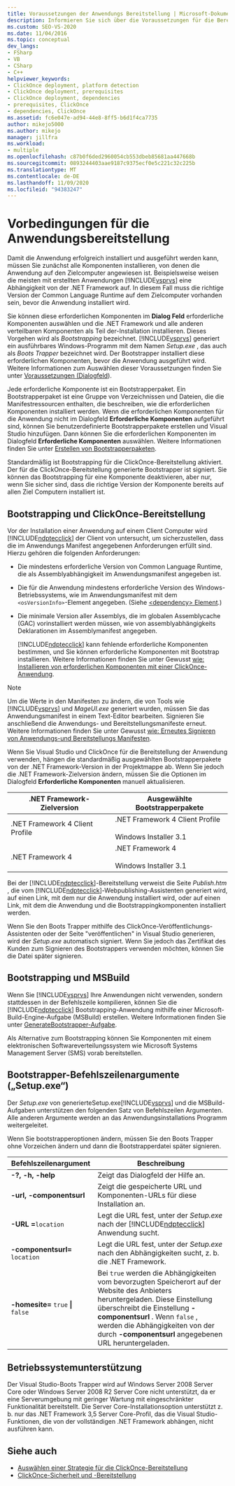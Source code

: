 ```yaml
---
title: Voraussetzungen der Anwendungs Bereitstellung | Microsoft-Dokumentation
description: Informieren Sie sich über die Voraussetzungen für die Bereitstellung Ihrer Anwendungen, einschließlich der Verwendung des Dialog Felds erforderliche Komponenten und Bootstrapperpakete.
ms.custom: SEO-VS-2020
ms.date: 11/04/2016
ms.topic: conceptual
dev_langs:
- FSharp
- VB
- CSharp
- C++
helpviewer_keywords:
- ClickOnce deployment, platform detection
- ClickOnce deployment, prerequisites
- ClickOnce deployment, dependencies
- prerequisites, ClickOnce
- dependencies, ClickOnce
ms.assetid: fc6e047e-ad94-44e8-8ff5-b6d1f4ca7735
author: mikejo5000
ms.author: mikejo
manager: jillfra
ms.workload:
- multiple
ms.openlocfilehash: c87b0f6ded2960054cb553dbeb85681aa447668b
ms.sourcegitcommit: 0893244403aae9187c9375ecf0e5c221c32c225b
ms.translationtype: MT
ms.contentlocale: de-DE
ms.lasthandoff: 11/09/2020
ms.locfileid: "94383247"
---
```

# <a name="application-deployment-prerequisites"></a>Vorbedingungen für die Anwendungsbereitstellung

Damit die Anwendung erfolgreich installiert und ausgeführt werden kann, müssen Sie zunächst alle Komponenten installieren, von denen die Anwendung auf den Zielcomputer angewiesen ist. Beispielsweise weisen die meisten mit erstellten Anwendungen [!INCLUDE[vsprvs](../code-quality/includes/vsprvs_md.md)] eine Abhängigkeit von der .NET Framework auf. In diesem Fall muss die richtige Version der Common Language Runtime auf dem Zielcomputer vorhanden sein, bevor die Anwendung installiert wird.

 Sie können diese erforderlichen Komponenten im **Dialog Feld** erforderliche Komponenten auswählen und die .NET Framework und alle anderen verteilbaren Komponenten als Teil der-Installation installieren. Dieses Vorgehen wird als *Bootstrapping* bezeichnet. [!INCLUDE[vsprvs](../code-quality/includes/vsprvs_md.md)] generiert ein ausführbares Windows-Programm mit dem Namen *Setup.exe* , das auch als *Boots Trapper* bezeichnet wird. Der Bootstrapper installiert diese erforderlichen Komponenten, bevor die Anwendung ausgeführt wird. Weitere Informationen zum Auswählen dieser Voraussetzungen finden Sie unter [Voraussetzungen (Dialogfeld](../ide/reference/prerequisites-dialog-box.md)).

 Jede erforderliche Komponente ist ein Bootstrapperpaket. Ein Bootstrapperpaket ist eine Gruppe von Verzeichnissen und Dateien, die die Manifestressourcen enthalten, die beschreiben, wie die erforderlichen Komponenten installiert werden. Wenn die erforderlichen Komponenten für die Anwendung nicht im Dialogfeld **Erforderliche Komponenten** aufgeführt sind, können Sie benutzerdefinierte Bootstrapperpakete erstellen und Visual Studio hinzufügen. Dann können Sie die erforderlichen Komponenten im Dialogfeld **Erforderliche Komponenten** auswählen. Weitere Informationen finden Sie unter [Erstellen von Bootstrapperpaketen](../deployment/creating-bootstrapper-packages.md).

 Standardmäßig ist Bootstrapping für die ClickOnce-Bereitstellung aktiviert. Der für die ClickOnce-Bereitstellung generierte Bootstrapper ist signiert. Sie können das Bootstrapping für eine Komponente deaktivieren, aber nur, wenn Sie sicher sind, dass die richtige Version der Komponente bereits auf allen Ziel Computern installiert ist.

## <a name="bootstrapping-and-clickonce-deployment"></a>Bootstrapping und ClickOnce-Bereitstellung
 Vor der Installation einer Anwendung auf einem Client Computer wird [!INCLUDE[ndptecclick](../deployment/includes/ndptecclick_md.md)] der Client von untersucht, um sicherzustellen, dass die im Anwendungs Manifest angegebenen Anforderungen erfüllt sind. Hierzu gehören die folgenden Anforderungen:

- Die mindestens erforderliche Version von Common Language Runtime, die als Assemblyabhängigkeit im Anwendungsmanifest angegeben ist.

- Die für die Anwendung mindestens erforderliche Version des Windows-Betriebssystems, wie im Anwendungsmanifest mit dem `<osVersionInfo>`-Element angegeben. (Siehe [ \<dependency> Element](../deployment/dependency-element-clickonce-application.md).)

- Die minimale Version aller Assemblys, die im globalen Assemblycache (GAC) vorinstalliert werden müssen, wie von assemblyabhängigkeits Deklarationen im Assemblymanifest angegeben.

  [!INCLUDE[ndptecclick](../deployment/includes/ndptecclick_md.md)] kann fehlende erforderliche Komponenten bestimmen, und Sie können erforderliche Komponenten mit Bootstrap installieren. Weitere Informationen finden Sie unter Gewusst [wie: Installieren von erforderlichen Komponenten mit einer ClickOnce-Anwendung](../deployment/how-to-install-prerequisites-with-a-clickonce-application.md).

> [!NOTE]
> Um die Werte in den Manifesten zu ändern, die von Tools wie [!INCLUDE[vsprvs](../code-quality/includes/vsprvs_md.md)] und *MageUI.exe* generiert wurden, müssen Sie das Anwendungsmanifest in einem Text-Editor bearbeiten. Signieren Sie anschließend die Anwendungs- und Bereitstellungsmanifeste erneut. Weitere Informationen finden Sie unter Gewusst [wie: Erneutes Signieren von Anwendungs-und Bereitstellungs Manifesten](../deployment/how-to-re-sign-application-and-deployment-manifests.md).

 Wenn Sie Visual Studio und ClickOnce für die Bereitstellung der Anwendung verwenden, hängen die standardmäßig ausgewählten Bootstrapperpakete von der .NET Framework-Version in der Projektmappe ab. Wenn Sie jedoch die .NET Framework-Zielversion ändern, müssen Sie die Optionen im Dialogfeld **Erforderliche Komponenten** manuell aktualisieren.

|.NET Framework-Zielversion|Ausgewählte Bootstrapperpakete|
|---------------------------|------------------------------------|
|.NET Framework 4 Client Profile|.NET Framework 4 Client Profile<br /><br /> Windows Installer 3.1|
|.NET Framework 4|.NET Framework 4<br /><br /> Windows Installer 3.1|

 Bei der [!INCLUDE[ndptecclick](../deployment/includes/ndptecclick_md.md)]-Bereitstellung verweist die Seite *Publish.htm* , die vom [!INCLUDE[ndptecclick](../deployment/includes/ndptecclick_md.md)]-Webpublishing-Assistenten generiert wird, auf einen Link, mit dem nur die Anwendung installiert wird, oder auf einen Link, mit dem die Anwendung und die Bootstrappingkomponenten installiert werden.

 Wenn Sie den Boots Trapper mithilfe des ClickOnce-Veröffentlichungs-Assistenten oder der Seite "veröffentlichen" in Visual Studio generieren, wird der *Setup.exe* automatisch signiert. Wenn Sie jedoch das Zertifikat des Kunden zum Signieren des Bootstrappers verwenden möchten, können Sie die Datei später signieren.

## <a name="bootstrapping-and-msbuild"></a>Bootstrapping und MSBuild
 Wenn Sie [!INCLUDE[vsprvs](../code-quality/includes/vsprvs_md.md)] Ihre Anwendungen nicht verwenden, sondern stattdessen in der Befehlszeile kompilieren, können Sie die [!INCLUDE[ndptecclick](../deployment/includes/ndptecclick_md.md)] Bootstrapping-Anwendung mithilfe einer Microsoft-Build-Engine-Aufgabe (MSBuild) erstellen. Weitere Informationen finden Sie unter [GenerateBootstrapper-Aufgabe](../msbuild/generatebootstrapper-task.md).

 Als Alternative zum Bootstrapping können Sie Komponenten mit einem elektronischen Softwareverteilungssystem wie Microsoft Systems Management Server (SMS) vorab bereitstellen.

## <a name="bootstrapper-setupexe-command-line-arguments"></a>Bootstrapper-Befehlszeilenargumente („Setup.exe“)
 Der *Setup.exe* von generierteSetup.exe[!INCLUDE[vsprvs](../code-quality/includes/vsprvs_md.md)] und die MSBuild-Aufgaben unterstützen den folgenden Satz von Befehlszeilen Argumenten. Alle anderen Argumente werden an das Anwendungsinstallations Programm weitergeleitet.

 Wenn Sie bootstrapperoptionen ändern, müssen Sie den Boots Trapper ohne Vorzeichen ändern und dann die Bootstrapperdatei später signieren.

| Befehlszeilenargument | Beschreibung |
| - | - |
| **-?, -h, -help** | Zeigt das Dialogfeld der Hilfe an. |
| **-url, -componentsurl** | Zeigt die gespeicherte URL und Komponenten-URLs für diese Installation an. |
| **-URL =**`location` | Legt die URL fest, unter der *Setup.exe* nach der [!INCLUDE[ndptecclick](../deployment/includes/ndptecclick_md.md)] Anwendung sucht. |
| **-componentsurl=** `location` | Legt die URL fest, unter der *Setup.exe* nach den Abhängigkeiten sucht, z. b. die .NET Framework. |
| **-homesite=** `true` **&#124;** `false` | Bei `true` werden die Abhängigkeiten vom bevorzugten Speicherort auf der Website des Anbieters heruntergeladen. Diese Einstellung überschreibt die Einstellung **-componentsurl** . Wenn `false` , werden die Abhängigkeiten von der durch **-componentsurl** angegebenen URL heruntergeladen. |

## <a name="operating-system-support"></a>Betriebssystemunterstützung
 Der Visual Studio-Boots Trapper wird auf Windows Server 2008 Server Core oder Windows Server 2008 R2 Server Core nicht unterstützt, da er eine Serverumgebung mit geringer Wartung mit eingeschränkter Funktionalität bereitstellt. Die Server Core-Installationsoption unterstützt z. b. nur das .NET Framework 3,5 Server Core-Profil, das die Visual Studio-Funktionen, die von der vollständigen .NET Framework abhängen, nicht ausführen kann.

## <a name="see-also"></a>Siehe auch
- [Auswählen einer Strategie für die ClickOnce-Bereitstellung](../deployment/choosing-a-clickonce-deployment-strategy.md)
- [ClickOnce-Sicherheit und -Bereitstellung](../deployment/clickonce-security-and-deployment.md)